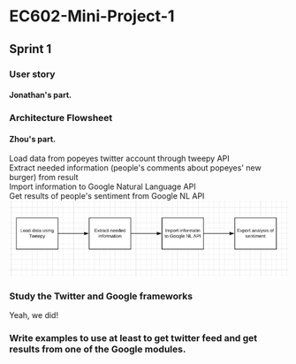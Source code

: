 # EC602-Mini-Project-1

## Sprint 1
### User story
#### Jonathan's part.   

### Architecture Flowsheet
#### Zhou's part.
Load data from popeyes twitter account through tweepy API    
Extract needed information (people's comments about popeyes' new burger) from result    
Import information to Google Natural Language API   
Get results of people's sentiment from Google NL API     
![Architecture Image1](img/imgArchitecture.jpg )    

### Study the Twitter and Google frameworks
Yeah, we did!   

### Write examples to use at least to get twitter feed and get results from one of the Google modules.


